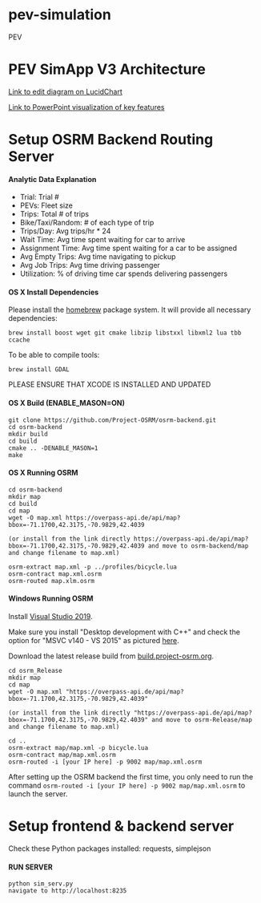 # pev-simulation
PEV

# PEV SimApp V3 Architecture

[Link to edit diagram on LucidChart](https://www.lucidchart.com/invitations/accept/e1dfca89-6a07-4b69-a5e7-98147b56fdfc)

[Link to PowerPoint visualization of key features](https://docs.google.com/presentation/d/1eAi3rYy4O6R9oW1tQVdBr2pEis53ephnnRyHMtVPIlM/edit?usp=sharing)

# Setup OSRM Backend Routing Server

#### Analytic Data Explanation
* Trial: Trial #
* PEVs: Fleet size
* Trips: Total # of trips
* Bike/Taxi/Random: # of each type of trip
* Trips/Day: Avg trips/hr * 24
* Wait Time: Avg time spent waiting for car to arrive
* Assignment Time: Avg time spent waiting for a car to be assigned
* Avg Empty Trips: Avg time navigating to pickup
* Avg Job Trips: Avg time driving passenger
* Utilization: % of driving time car spends delivering passengers

#### OS X Install Dependencies

Please install the [homebrew](http://mxcl.github.com/homebrew/) package system. It will provide all necessary dependencies:

`brew install boost wget git cmake libzip libstxxl libxml2 lua tbb ccache`

To be able to compile tools:

`brew install GDAL`

PLEASE ENSURE THAT XCODE IS INSTALLED AND UPDATED

#### OS X Build (ENABLE_MASON=ON)

    git clone https://github.com/Project-OSRM/osrm-backend.git
    cd osrm-backend
    mkdir build
    cd build
    cmake .. -DENABLE_MASON=1
    make

#### OS X Running OSRM
    cd osrm-backend
    mkdir map
    cd build
    cd map
    wget -O map.xml https://overpass-api.de/api/map?bbox=-71.1700,42.3175,-70.9829,42.4039

    (or install from the link directly https://overpass-api.de/api/map?bbox=-71.1700,42.3175,-70.9829,42.4039 and move to osrm-backend/map and change filename to map.xml)

    osrm-extract map.xml -p ../profiles/bicycle.lua
    osrm-contract map.xml.osrm
    osrm-routed map.xlm.osrm

#### Windows Running OSRM
Install [Visual Studio 2019](https://visualstudio.microsoft.com/downloads/). 

Make sure you install "Desktop development with C++" and check the option for "MSVC v140 - VS 2015" as pictured [here](https://i.imgur.com/SB3nUBV.png).

Download the latest release build from [build.project-osrm.org](http://build.project-osrm.org/).

    cd osrm_Release
    mkdir map
    cd map
    wget -O map.xml "https://overpass-api.de/api/map?bbox=-71.1700,42.3175,-70.9829,42.4039"

    (or install from the link directly "https://overpass-api.de/api/map?bbox=-71.1700,42.3175,-70.9829,42.4039" and move to osrm-Release/map and change filename to map.xml)

    cd ..
    osrm-extract map/map.xml -p bicycle.lua
    osrm-contract map/map.xml.osrm
    osrm-routed -i [your IP here] -p 9002 map/map.xml.osrm

After setting up the OSRM backend the first time, you only need to run the command `osrm-routed -i [your IP here] -p 9002 map/map.xml.osrm` to launch the server.

# Setup frontend & backend server
Check these Python packages installed: requests, simplejson

#### RUN SERVER
    python sim_serv.py
    navigate to http://localhost:8235

